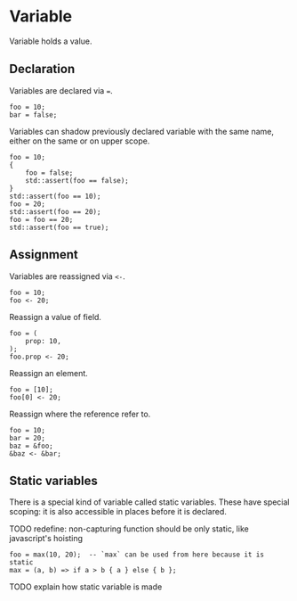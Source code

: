 # Variable

Variable holds a value.

## Declaration

Variables are declared via `=`.

```butter
foo = 10;
bar = false;
```

Variables can shadow previously declared variable with the same name, either on the same or on upper scope.

```butter
foo = 10;
{
    foo = false;
    std::assert(foo == false);
}
std::assert(foo == 10);
foo = 20;
std::assert(foo == 20);
foo = foo == 20;
std::assert(foo == true);
```

## Assignment

Variables are reassigned via `<-`.

```butter
foo = 10;
foo <- 20;
```

Reassign a value of field.

```butter
foo = (
    prop: 10,
);
foo.prop <- 20;
```

Reassign an element.

```butter
foo = [10];
foo[0] <- 20;
```

Reassign where the reference refer to.

```butter
foo = 10;
bar = 20;
baz = &foo;
&baz <- &bar;
```

## Static variables

There is a special kind of variable called static variables. These have special scoping: it is also accessible in places before it is declared.

TODO redefine: non-capturing function should be only static, like javascript's hoisting

```butter
foo = max(10, 20);  -- `max` can be used from here because it is static
max = (a, b) => if a > b { a } else { b };
```

TODO explain how static variable is made
